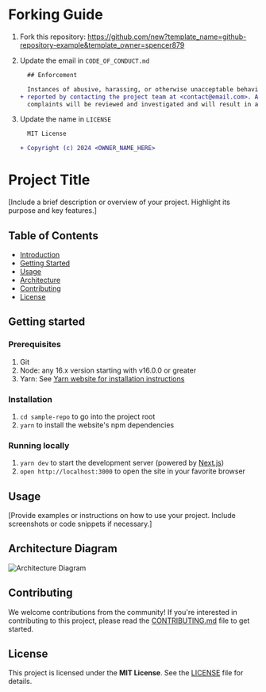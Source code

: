 # Forking Guide

1. Fork this repository: https://github.com/new?template_name=github-repository-example&template_owner=spencer879
  
2. Update the email in `CODE_OF_CONDUCT.md`

    ```diff
      ## Enforcement
    
      Instances of abusive, harassing, or otherwise unacceptable behavior may be
    + reported by contacting the project team at <contact@email.com>. All
      complaints will be reviewed and investigated and will result in a response that
    ```
3. Update the name in `LICENSE`

    ```diff
      MIT License

    + Copyright (c) 2024 <OWNER_NAME_HERE>
    ```


# Project Title

[Include a brief description or overview of your project. Highlight its purpose and key features.]

## Table of Contents

- [Introduction](#project-title)
- [Getting Started](#getting-started)
- [Usage](#usage)
- [Architecture](#architecture)
- [Contributing](#contributing)
- [License](#license)

## Getting started

### Prerequisites

1. Git
1. Node: any 16.x version starting with v16.0.0 or greater
1. Yarn: See [Yarn website for installation instructions](https://yarnpkg.com/lang/en/docs/install/)

### Installation

1. `cd sample-repo` to go into the project root
3. `yarn` to install the website's npm dependencies

### Running locally

1. `yarn dev` to start the development server (powered by [Next.js](https://nextjs.org/))
1. `open http://localhost:3000` to open the site in your favorite browser

## Usage

[Provide examples or instructions on how to use your project. Include screenshots or code snippets if necessary.]

## Architecture Diagram

![Architecture Diagram](./docs/architecture-diagram.png)

## Contributing

We welcome contributions from the community! If you're interested in contributing to this project, please read the [CONTRIBUTING.md](./CONTRIBUTING.md) file to get started.

## License

This project is licensed under the **MIT License**. See the [LICENSE](./LICENSE) file for details.
